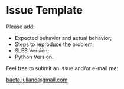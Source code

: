 # Issue Template

Please add:

* Expected behavior and actual behavior;
* Steps to reproduce the problem;
* SLES Version;
* Python Version.

Feel free to submit an issue and/or e-mail me:

baeta.juliano@gmail.com
